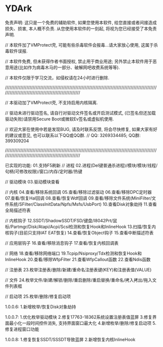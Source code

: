 # YDArk
免责声明: 这只是一个免费的辅助软件, 如果您使用本软件, 给您直接或者间接造成损失、损害, 本人概不负责. 从您使用本软件的一刻起, 将视为您已经接受了本免责声明.

// 本软件加了VMProtect壳, 可能有些杀毒软件会报毒...请大家放心使用, 这属于杀毒软件误报.

// 本软件免费, 但未获得作者书面授权, 禁止用于商业用途; 另外禁止本软件用于恶意用途(比如作为病毒木马的一部分、破解网吧收费系统等等).

// 本软件仅限于学习交流，如侵权请在24小时进行删除.

////////////////////////////////////////////////////////////////////////////////////////////////////////////////////////////////////////////////////

// 本驱动加了VMProtect壳, 不支持启用内核隔离.

// 驱动未进行驱动签名, 请自行对驱动文件签名或开启测试模式, (已签名但还加载驱动失败)请禁用Secure Boot或微软Ev签名或虚拟机使用.

// 欢迎大家在使用中若是发现BUG, 请及时联系反馈, 将会尽快修复, 如果大家有好的建议或意见, 也可以联系以下QQ或QQ群.
// QQ: 3269334485; QQ群: 399309204

////////////////////////////////////////////////////////////////////////////////////////////////////////////////////////////////////////////////////

已实现的功能:
01.支持F5刷新
// 进程
02.进程(Del键普通杀进程)/模块/模块/线程/句柄(可修改权限)/窗口/内存/定时器/热键

// 驱动模块
03.驱动模块查看

// 内核
04.查看/移除系统回调
05.查看/移除过滤驱动
06.查看/移除DPC定时器
07.查看/恢复Hal回调
08.查看/恢复Wdf回调
09.查看/移除文件系统(MiniFilter/文件系统/SFilter/ClassInitData/Npfs/Msfs/UsbPort)
10.查看Disk对象劫持
11.查看全局描述符表

// 内核钩子
12.SSDT/ShadowSSDT/FSD/键盘/I8042Prt/鼠标/Partmgr/Disk/Atapi/Acpi/Scsi检测和恢复Hook和InlineHook
13.扫描/恢复内核钩子(目前只支持IAT EAT恢复)
14.查看/恢复Object钩子
15.查看中断描述符表

// 应用层钩子
16.查看/移除消息钩子
17.查看/恢复内核回调表

// 网络
18.查看/移除网络端口
19.Tcpip/Nsiproxy/Tdx检测和恢复Hook和InlineHook
20.查看/移除WfpFilter
21.查看WfpCallout函数
22.查看Ndis函数

// 注册表
23.枚举注册表/删除/新建/重命名注册表键(KEY)和注册表值(VALUE)

// 文件
24.枚举文件/新建/解锁/删除/重启删除/重启替换/重命名/拷入拷出/拖入文件列表框

// 启动项
25.枚举/删除/修复启动项

1.0.0.6:
1.新增枚举/恢复Disk对象劫持

1.0.0.7:
1.优化枚举驱动模块
2.修复17763-18362系统设置注册表值蓝屏
3.修复界面最小化一段时间控件消失, 支持界面窗口最大化
4.新增枚举/删除/修复启动项
5.修复进程窗口功能

1.0.0.8:
1.修复恢复SSDT/SSSDT导致蓝屏
2.新增恢复内核InlineHook
